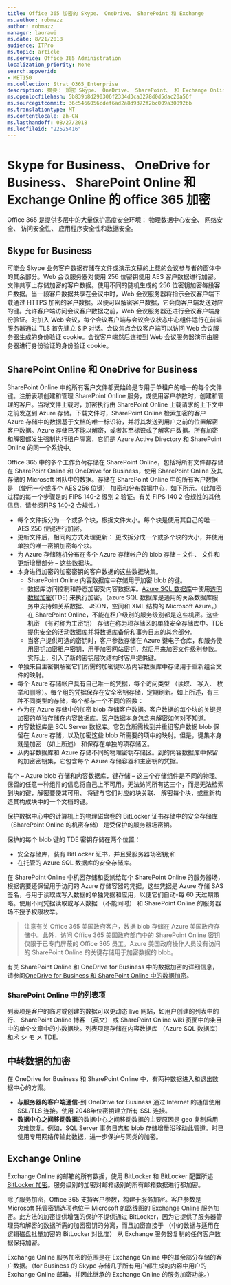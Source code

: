 ```yaml
---
title: Office 365 加密的 Skype、 OneDrive、 SharePoint 和 Exchange
ms.author: robmazz
author: robmazz
manager: laurawi
ms.date: 8/21/2018
audience: ITPro
ms.topic: article
ms.service: Office 365 Administration
localization_priority: None
search.appverid:
- MET150
ms.collection: Strat_O365_Enterprise
description: 摘要： 加密 Skype、 OneDrive、 SharePoint、 和 Exchange Online 的说明。
ms.openlocfilehash: 5b839b8d290306f2334d3ca3278d0d5dac20a56f
ms.sourcegitcommit: 36c5466056cdef6ad2a8d9372f2bc009a30892bb
ms.translationtype: MT
ms.contentlocale: zh-CN
ms.lasthandoff: 08/27/2018
ms.locfileid: "22525416"
---
```

# <a name="office-365-encryption-for-skype-for-business-onedrive-for-business-sharepoint-online-and-exchange-online"></a>Skype for Business、 OneDrive for Business、 SharePoint Online 和 Exchange Online 的 office 365 加密

Office 365 是提供多层中的大量保护高度安全环境： 物理数据中心安全、 网络安全、 访问安全性、 应用程序安全性和数据安全。

## <a name="skype-for-business"></a>Skype for Business
可能会 Skype 业务客户数据存储在文件或演示文稿的上载的会议参与者的窗体中的其余部分。Web 会议服务器对使用 256 位密钥使用 AES 客户数据进行加密。文件共享上存储加密的客户数据。使用不同的随机生成的 256 位密钥加密每段客户数据。当一段客户数据共享在会议中时，Web 会议服务器将指示会议客户端下载通过 HTTPS 加密的客户数据。以便可以解密客户数据，它会向客户端发送对应的键。允许客户端访问会议客户数据之前，Web 会议服务器还进行会议客户端身份验证。时加入 Web 会议，每个会议客户端与会议会议状态中心组件运行在前端服务器通过 TLS 首先建立 SIP 对话。会议焦点会议客户端可以访问 Web 会议服务器生成的身份验证 cookie。会议客户端然后连接到 Web 会议服务器演示由服务器进行身份验证的身份验证 cookie。

## <a name="sharepoint-online-and-onedrive-for-business"></a>SharePoint Online 和 OneDrive for Business
SharePoint Online 中的所有客户文件都受始终是专用于单租户的唯一的每个文件键。注册表项创建和管理 SharePoint Online 服务，或使用客户参数时，创建和管理的客户。当将文件上载时，加密执行由 SharePoint Online 上载请求的上下文中之前发送到 Azure 存储。下载文件时，SharePoint Online 检索加密的客户 Azure 存储中的数据基于文档的唯一标识符，并将其发送到用户之前的位置解密客户数据。Azure 存储已不能以解密，或者甚至标识或了解客户数据。所有加密和解密都发生强制执行租户隔离，它们是 Azure Active Directory 和 SharePoint Online 的同一个系统中。

Office 365 中的多个工作负荷存储在 SharePoint Online，包括将所有文件都存储在 SharePoint Online 和 OneDrive for Business，使用 SharePoint Online 及其存储的 Microsoft 团队中的数据。存储在 SharePoint Online 中的所有客户数据是 （使用一个或多个 AES 256 位键） 加密和分布数据中心，如下所示。（此加密过程的每一个步骤是的 FIPS 140-2 级别 2 验证。有关 FIPS 140 2 合规性的其他信息，请参阅[FIPS 140-2 合规性](https://docs.microsoft.com/previous-versions/sql/sql-server-2008-r2/bb326611(v=sql.105))。）
- 每个文件拆分为一个或多个块，根据文件大小。每个块是使用其自己的唯一 AES 256 位键进行加密。
- 更新文件后，相同的方式处理更新： 更改拆分成一个或多个块的大小，并使用单独的唯一密钥加密每个块。
- 为 Azure 存储随机分布在多个 Azure 存储帐户的 blob 存储 – 文件、 文件和更新增量部分 – 这些数据块。 
- 本身进行加密的加密密钥的客户数据的这些数据块集。
   - SharePoint Online 内容数据库中存储用于加密 blob 的键。
   - 数据库访问控制和静态加密受内容数据库。[Azure SQL 数据库](https://docs.microsoft.com/azure/sql-database/sql-database-technical-overview)中使用[透明数据加密](https://docs.microsoft.com/sql/relational-databases/security/encryption/transparent-data-encryption-tde)(TDE) 来执行加密。（azure SQL 数据库是通用的关系数据库服务中支持如关系数据、 JSON，空间和 XML 结构的 Microsoft Azure。）在 SharePoint Online，不能在租户级别的服务级别都是这些机密。这些机密 （有时称为主密钥） 存储在称为项存储区的单独安全存储库中。TDE 提供安全的活动数据库并将数据库备份和事务日志的其余部分。 
   - 当客户提供可选的密钥时，客户参数存储在 Azure 键电子仓库，和服务使用密钥加密租户密钥，用于加密网站密钥，然后用来加密文件级别参数。实际上，引入了新的密钥层次结构时客户提供键。
- 单独来自主密钥解密它们所需的加密键以及内容数据库中存储用于重新组合文件的映射。
- 每个 Azure 存储帐户具有自己唯一的凭据，每个访问类型 （读取、 写入、 枚举和删除）。每个组的凭据保存在安全密钥存储，定期刷新。如上所述，有三种不同类型的存储，每个都与一个不同的函数：
- 作为在 Azure 存储中的加密 blob 存储客户数据。客户数据的每个块的关键是加密的单独存储在内容数据库。客户数据本身包含来解密如何对不知道。
- 内容数据库是 SQL Server 数据库。它包含所需找到并重组客户数据 blob 保留在 Azure 存储，以及加密这些 blob 所需要的项中的映射。但是，键集本身就是加密 （如上所述） 和保存在单独的项存储区。
- 从内容数据库和 Azure 存储不同的物理密钥存储区。到的内容数据库中保留的加密密钥集，它包含每个 Azure 存储容器和主密钥的凭据。

每个 – Azure blob 存储和内容数据库，键存储 – 这三个存储组件是不同的物理。保留的任意一种组件的信息将自己上不可用。无法访问所有这三个，而是无法检索到块的键，解密要使其可用、 将键与它们对应的块关联、 解密每个块，或重新构造其构成块中的一个文档的键。

保护数据中心中的计算机上的物理磁盘卷的 BitLocker 证书存储中的安全存储库 （SharePoint Online 的机密存储） 是受保护的服务器场密钥。

保护的每个 blob 键的 TDE 密钥存储在两个位置：
- 安全存储库，装有 BitLocker 证书，并且受服务器场密钥;和
- 在托管的 Azure SQL 数据库的安全存储库。

在 SharePoint Online 中机密存储和委派给每个 SharePoint Online 的服务器场，根据需要还保留用于访问的 Azure 存储容器的凭据。这些凭据是 Azure 存储 SAS 签名，与用于读取或写入数据的单独凭据和应用，以便它们自动-每 60 天过期策略。使用不同凭据读取或写入数据 （不能同时） 和 SharePoint Online 的服务器场不授予权限枚举。

> 注意有关 Office 365 美国政府客户，数据 blob 存储在 Azure 美国政府存储中。此外，访问 Office 365 美国政府部门中的 SharePoint Online 密钥仅限于已专门屏蔽的 Office 365 员工。Azure 美国政府操作人员没有访问的 SharePoint Online 的关键存储用于加密数据的 blob。

有关 SharePoint Online 和 OneDrive for Business 中的数据加密的详细信息，请参阅[OneDrive for Business 和 SharePoint Online 中的数据加密](https://technet.microsoft.com/en-us/library/dn905447.aspx)。

### <a name="list-items-in-sharepoint-online"></a>SharePoint Online 中的列表项
列表项是客户的临时或创建的数据可以更动态 live 网站，如用户创建的列表中的行、 SharePoint Online 博客 （英文） 或 SharePoint Online wiki 页面中的条目中的单个文章中的小数据块。列表项是存储在内容数据库 （Azure SQL 数据库） 和术 シ モ メ TDE。

## <a name="encryption-of-data-in-transit"></a>中转数据的加密
在 OneDrive for Business 和 SharePoint Online 中，有两种数据进入和退出数据中心的方案。
- **与服务器的客户端通信**-到 OneDrive for Business 通过 Internet 的通信使用 SSL/TLS 连接。使用 2048年位密钥建立所有 SSL 连接。
- **数据中心之间移动数据**的数据中心之间移动数据的主要原因是 geo 复制启用灾难恢复。例如，SQL Server 事务日志和 blob 存储增量沿移动此管道。时已使用专用网络传输此数据，进一步保护与同类的加密。


## <a name="exchange-online"></a>Exchange Online
Exchange Online 的邮箱的所有数据，使用 BitLocker 和 BitLocker 配置所述[BitLocker 加密](office-365-bitlocker-and-distributed-key-manager-for-encryption.md)。服务级别的加密对邮箱级别的所有邮箱数据进行都加密。 

除了服务加密，Office 365 支持客户参数，构建于服务加密。客户参数是 Microsoft 托管密钥选项也位于 Microsoft 的路线图的 Exchange Online 服务加密。此方法的加密提供增强的保护不提供通过 BitLocker，因为它提供了服务器管理员和解密的数据所需的加密密钥的分离，而且加密直接于 （中的数据与适用在逻辑磁盘批量加密的 BitLocker 对比度） 从 Exchange 服务器复制的任何客户数据保持加密。

Exchange Online 服务加密的范围是在 Exchange Online 中的其余部分存储的客户数据。（for Business 的 Skype 存储几乎所有用户都生成的内容中用户的 Exchange Online 邮箱，并因此继承的 Exchange Online 的服务加密功能。）
